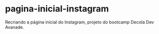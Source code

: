 # pagina-inicial-instagram
Recriando a página inicial do Instagram, projeto do bootcamp Decola Dev Avanade.
